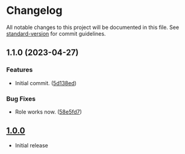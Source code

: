 # Changelog

All notable changes to this project will be documented in this file. See [standard-version](https://github.com/conventional-changelog/standard-version) for commit guidelines.

## 1.1.0 (2023-04-27)


### Features

* Initial commit. ([5d138ed](https://git.laurivan.com/Dev/ansible-role-sonarqube/commit/5d138edb0bbbdd35f06940a6393cf9b8f9a86e7e))


### Bug Fixes

* Role works now. ([58e5fd7](https://git.laurivan.com/Dev/ansible-role-sonarqube/commit/58e5fd719d428a68841071b233cf20cfbfe9f51a))

## [1.0.0](https://github.com/equinoxel/ansible-role-sonarqube/tree/1.0.0)
- Initial release

